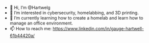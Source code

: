 - 👋 Hi, I’m @Hartwelg
- 👀 I’m interested in cybersecurity, homelabbing, and 3D printing.
- 🌱 I’m currently learning how to create a homelab and learn how to manage an office environment.
- 📫 How to reach me: https://www.linkedin.com/in/gauge-hartwell-61b44420a/

<!---
Hartwelg/Hartwelg is a ✨ special ✨ repository because its `README.md` (this file) appears on your GitHub profile.
You can click the Preview link to take a look at your changes.
--->
